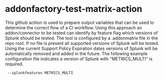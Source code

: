 # addonfactory-test-matrix-action

This github actiion is used to prepare output variables that can
be used to determine the correct flow of a CI workflow. Using this approach
an addon/connector to be tested can identify by feature flag which versions
of Splunk should be tested. The tool is configured by a .addonmatrix file in
the repo root. If no file is present all supported versions of Splunk will be tested. Using the current Support Policy Expiration dates versions of Splunk
will be automatically removed and added in the future. The following example
configuration file indicates a version of Splunk with "METRICS_MULTI" is required.

```
 --splunkfeatures METRICS_MULTI
```
